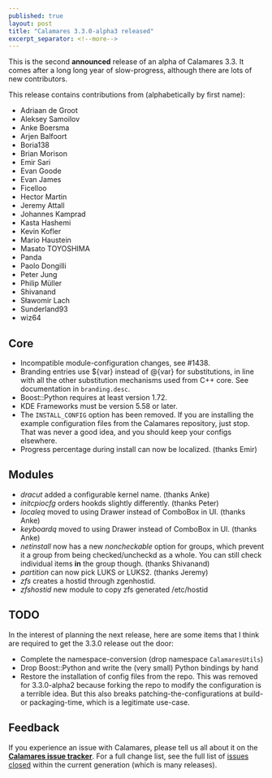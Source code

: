 ```yaml
---
published: true
layout: post
title: "Calamares 3.3.0-alpha3 released"
excerpt_separator: <!--more-->
---
```


This is the second **announced** release of an alpha of Calamares 3.3.
It comes after a long long year of slow-progress, although there are lots of
new contributors.

This release contains contributions from (alphabetically by first name):
 - Adriaan de Groot
 - Aleksey Samoilov
 - Anke Boersma
 - Arjen Balfoort
 - Boria138
 - Brian Morison
 - Emir Sari
 - Evan Goode
 - Evan James
 - Ficelloo
 - Hector Martin
 - Jeremy Attall
 - Johannes Kamprad
 - Kasta Hashemi
 - Kevin Kofler
 - Mario Haustein
 - Masato TOYOSHIMA
 - Panda
 - Paolo Dongilli
 - Peter Jung
 - Philip Müller
 - Shivanand
 - Sławomir Lach
 - Sunderland93
 - wiz64

## Core ##
 - Incompatible module-configuration changes, see #1438.
 - Branding entries use ${var} instead of @{var} for substitutions,
   in line with all the other substitution mechanisms used from C++
   core. See documentation in `branding.desc`.
 - Boost::Python requires at least version 1.72.
 - KDE Frameworks must be version 5.58 or later.
 - The `INSTALL_CONFIG` option has been removed. If you are installing
   the example configuration files from the Calamares repository, just
   stop. That was never a good idea, and you should keep your configs elsewhere.
 - Progress percentage during install can now be localized. (thanks Emir)

## Modules ##
 - *dracut* added a configurable kernel name. (thanks Anke)
 - *initcpiocfg* orders hookds slightly differently. (thanks Peter)
 - *localeq* moved to using Drawer instead of ComboBox in UI. (thanks Anke)
 - *keyboardq* moved to using Drawer instead of ComboBox in UI. (thanks Anke)
 - *netinstall* now has a new *noncheckable* option for groups, which prevent
   it a group from being checked/uncheckd as a whole. You can still check
   individual items **in** the group though. (thanks Shivanand)
 - *partition* can now pick LUKS or LUKS2. (thanks Jeremy)
 - *zfs* creates a hostid through zgenhostid.
 - *zfshostid* new module to copy zfs generated /etc/hostid

## TODO ##

In the interest of planning the next release, here are some
items that I think are required to get the 3.3.0 release
out the door:
 - Complete the namespace-conversion (drop namespace `CalamaresUtils`)
 - Drop Boost::Python and write the (very small) Python bindings by hand
 - Restore the installation of config files from the repo.
   This was removed for 3.3.0-alpha2 because forking the repo
   to modify the configuration is a terrible idea. But this also breaks
   patching-the-configurations at build- or packaging-time,
   which is a legitimate use-case.

## Feedback ##

If you experience an issue with Calamares, please tell us all about it
on the [**Calamares issue tracker**][1]. For a full change list, see
the full list of [issues closed][2] within the current generation (which is many releases).

[1]: https://github.com/calamares/calamares/issues
[2]: https://github.com/calamares/calamares/milestone/82
